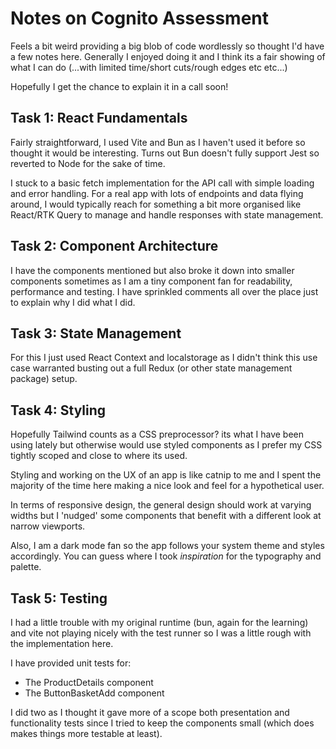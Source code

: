 # Notes on Cognito Assessment

Feels a bit weird providing a big blob of code wordlessly so thought I'd have a few notes here. Generally I enjoyed doing it and I think its a fair showing of what I can do (...with limited time/short cuts/rough edges etc etc...)

Hopefully I get the chance to explain it in a call soon!


## Task 1: React Fundamentals

Fairly straightforward, I used Vite and Bun as I haven't used it before so thought it would be interesting. Turns out Bun doesn't fully support Jest so reverted to Node for the sake of time.

I stuck to a basic fetch implementation for the API call with simple loading and error handling. For a real app with lots of endpoints and data flying around, I would typically reach for something a bit more organised like React/RTK Query to manage and handle responses with state management. 


## Task 2: Component Architecture

I have the components mentioned but also broke it down into smaller components sometimes as I am a tiny component fan for readability, performance and testing. I have sprinkled comments all over the place just to explain why I did what I did. 

## Task 3: State Management

For this I just used React Context and localstorage as I didn't think this use case warranted busting out a full Redux (or other state management package) setup.


## Task 4: Styling

Hopefully Tailwind counts as a CSS preprocessor? its what I have been using lately but otherwise would use styled components as I prefer my CSS tightly scoped and close to where its used. 

Styling and working on the UX of an app is like catnip to me and I spent the majority of the time here making a nice look and feel for a hypothetical user. 

In terms of responsive design, the general design should work at varying widths but I 'nudged' some components that benefit with a different look at narrow viewports.

Also, I am a dark mode fan so the app follows your system theme and styles accordingly. You can guess where I took *inspiration* for the typography and palette. 
 
## Task 5: Testing

I had a little trouble with my original runtime (bun, again for the learning) and vite not playing nicely with the test runner so I was a little rough with the implementation here.

I have provided unit tests for:

- The ProductDetails component
- The ButtonBasketAdd component

I did two as I thought it gave more of a scope both presentation and functionality tests since I tried to keep the components small (which does makes things more testable at least).
